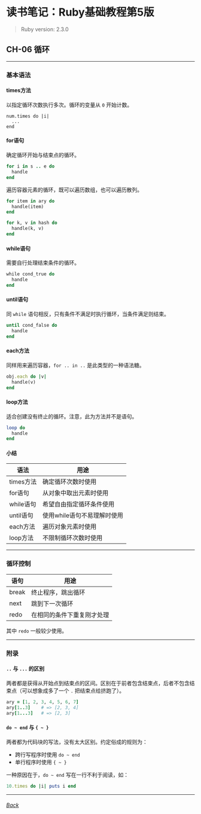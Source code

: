 # 读书笔记：Ruby基础教程第5版

> Ruby version: 2.3.0

## CH-06 循环

*** *** ***

### 基本语法

#### times方法

以指定循环次数执行多次。循环的变量从 `0` 开始计数。

```
num.times do |i|
  ...
end
```

#### for语句

确定循环开始与结束点的循环。

```ruby
for i in s .. e do
  handle
end
```

遍历容器元素的循环，既可以遍历数组，也可以遍历散列。

```ruby
for item in ary do
  handle(item)
end
```

```ruby
for k, v in hash do
  handle(k, v)
end
```

#### while语句

需要自行处理结束条件的循环。

```ruby
while cond_true do
  handle
end
```

#### until语句

同 `while` 语句相反，只有条件不满足时执行循环，当条件满足则结束。

```ruby
until cond_false do
  handle
end
```

#### each方法

同样用来遍历容器，`for .. in ..` 是此类型的一种语法糖。

```ruby
obj.each do |v|
  handle(v)
end
```

#### loop方法

适合创建没有终止的循环。注意，此为方法并不是语句。

```ruby
loop do
  handle
end
```

#### 小结

| 语法      | 用途                        |
| --------- | --------------------------- |
| times方法 | 确定循环次数时使用          |
| for语句   | 从对象中取出元素时使用      |
| while语句 | 希望自由指定循环条件使用    |
| until语句 | 使用while语句不易理解时使用 |
| each方法  | 遍历对象元素时使用          |
| loop方法  | 不限制循环次数时使用        |

*** *** *** ***

### 循环控制

| 语句    | 用途                        |
| ------- | --------------------------- |
| break   | 终止程序，跳出循环          |
| next    | 跳到下一次循环              |
| redo    | 在相同的条件下重复刚才处理  |

其中 `redo` 一般较少使用。

*** *** *** ***

### 附录

#### `..` 与 `...` 的区别

两者都是获得从开始点到结束点的区间。区别在于前者包含结束点，后者不包含结束点（可以想象成多了一个 `.` 把结束点给挤跑了）。

```ruby
ary = [1, 2, 3, 4, 5, 6, 7]
ary[1..3]    # => [2, 3, 4]
ary[1...3]   # => [2, 3]
```

#### `do ~ end` 与 `{ ~ }`

两者都为代码块的写法，没有太大区别。约定俗成的规则为：

+ 跨行写程序时使用 `do ~ end`
+ 单行程序时使用 `{ ~ }`

一种原因在于，`do ~ end` 写在一行不利于阅读，如：

```ruby
10.times do |i| puts i end
```


*** *** ***
###### [Back](../../index)
